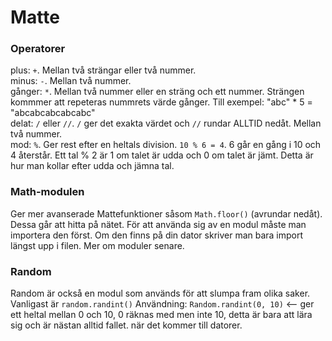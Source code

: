 # Matte

### Operatorer
plus: `+`. Mellan två strängar eller två nummer.<br>
minus: `-`. Mellan två nummer.<br>
gånger: `*`. Mellan två nummer eller en sträng och ett nummer. Strängen kommmer att repeteras nummrets värde gånger. Till exempel: "abc" * 5 = "abcabcabcabcabc"<br>
delat: `/` eller `//`. `/` ger det exakta värdet och `//` rundar ALLTID nedåt. Mellan två nummer.<br>
mod: `%`. Ger rest efter en heltals division. `10 % 6 = 4`. 6 går en gång i 10 och 4 återstår. Ett tal % 2 är 1 om talet är udda och 0 om talet är jämt. Detta är hur man kollar efter udda och jämna tal.<br>

### Math-modulen
Ger mer avanserade Mattefunktioner såsom `Math.floor()` (avrundar nedåt). Dessa går att hitta på nätet. För att använda sig av en modul måste man importera den först. Om den finns på din dator skriver man bara import <namn> längst upp i filen. Mer om moduler senare.

### Random
Random är också en modul som används för att slumpa fram olika saker. Vanligast är `random.randint()` Användning: `Random.randint(0, 10)` <-- ger ett heltal mellan 0 och 10, 0 räknas med men inte 10, detta är bara att lära sig och är nästan alltid fallet. när det kommer till datorer.
